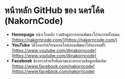 # หน้าหลัก GitHub ของ นครโค้ด (NakornCode)

- **Homepage** หน้าเว็บหลัก รวมข้อมูลการสอนพัฒนาโปรแกรมทั้งหมด: [https://nakorncode.com/](https://nakorncode.com/)
- **YouTube** วิดีโอคอร์สเรียนออนไลน์สอนพัฒนาโปรแกรมฟรี: [https://www.youtube.com/@nakorncode](https://www.youtube.com/@nakorncode)
- **Facebook** ช่องทางสำหรับติดตามและสอบถามข้อมูลเพิ่มเติม: [https://www.facebook.com/nakorncode](https://www.facebook.com/nakorncode)
